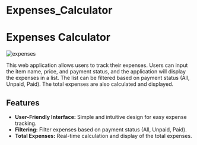 # Expenses_Calculator

# Expenses Calculator

![expenses](https://github.com/TG1989/Expenses_Calculator/assets/115742987/19fad413-50ff-40cc-9141-018eefdd9175)


This web application allows users to track their expenses. Users can input the item name, price, and payment status, and the application will display the expenses in a list. The list can be filtered based on payment status (All, Unpaid, Paid). The total expenses are also calculated and displayed.

## Features

- **User-Friendly Interface:** Simple and intuitive design for easy expense tracking.
- **Filtering:** Filter expenses based on payment status (All, Unpaid, Paid).
- **Total Expenses:** Real-time calculation and display of the total expenses.




